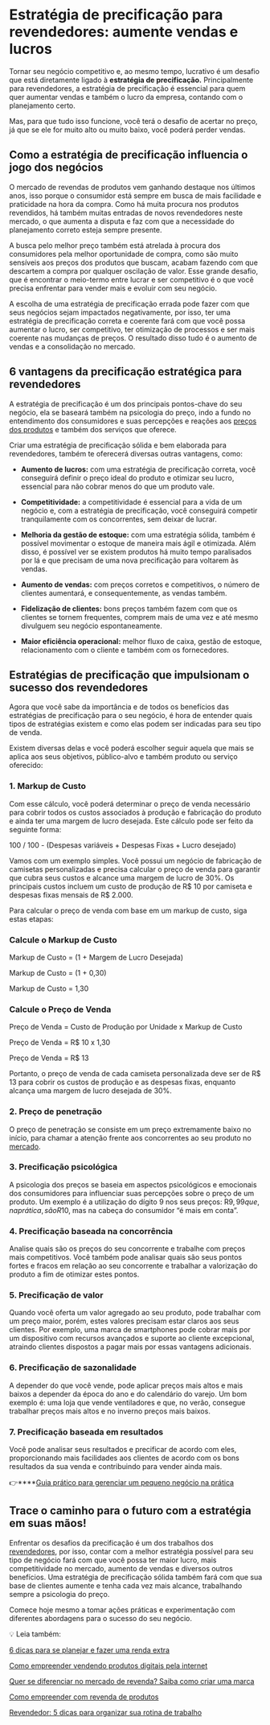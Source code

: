 # Estratégia de precificação para revendedores: aumente vendas e lucros

Tornar seu negócio competitivo e, ao mesmo tempo, lucrativo é um desafio que está diretamente ligado à **estratégia de precificação.** Principalmente para revendedores, a estratégia de precificação é essencial para quem quer aumentar vendas e também o lucro da empresa, contando com o planejamento certo.

Mas, para que tudo isso funcione, você terá o desafio de acertar no preço, já que se ele for muito alto ou muito baixo, você poderá perder vendas.

## Como a estratégia de precificação influencia o jogo dos negócios

O mercado de revendas de produtos vem ganhando destaque nos últimos anos, isso porque o consumidor está sempre em busca de mais facilidade e praticidade na hora da compra. Como há muita procura nos produtos revendidos, há também muitas entradas de novos revendedores neste mercado, o que aumenta a disputa e faz com que a necessidade do planejamento correto esteja sempre presente.

A busca pelo melhor preço também está atrelada à procura dos consumidores pela melhor oportunidade de compra, como são muito sensíveis aos preços dos produtos que buscam, acabam fazendo com que descartem a compra por qualquer oscilação de valor. Esse grande desafio, que é encontrar o meio-termo entre lucrar e ser competitivo é o que você precisa enfrentar para vender mais e evoluir com seu negócio.

A escolha de uma estratégia de precificação errada pode fazer com que seus negócios sejam impactados negativamente, por isso, ter uma estratégia de precificação correta e coerente fará com que você possa aumentar o lucro, ser competitivo, ter otimização de processos e ser mais coerente nas mudanças de preços. O resultado disso tudo é o aumento de vendas e a consolidação no mercado.

## 6 vantagens da precificação estratégica para revendedores

A estratégia de precificação é um dos principais pontos-chave do seu negócio, ela se baseará também na psicologia do preço, indo a fundo no entendimento dos consumidores e suas percepções e reações aos [preços dos produtos](https://meubolso.mercadopago.com.br/como-calcular-preco-de-revenda-de-produtos) e também dos serviços que oferece.

Criar uma estratégia de precificação sólida e bem elaborada para revendedores, também te oferecerá diversas outras vantagens, como:

- **Aumento de lucros:** com uma estratégia de precificação correta, você conseguirá definir o preço ideal do produto e otimizar seu lucro, essencial para não cobrar menos do que um produto vale.

- **Competitividade:** a competitividade é essencial para a vida de um negócio e, com a estratégia de precificação, você conseguirá competir tranquilamente com os concorrentes, sem deixar de lucrar.

- **Melhoria da gestão de estoque:** com uma estratégia sólida, também é possível movimentar o estoque de maneira mais ágil e otimizada. Além disso, é possível ver se existem produtos há muito tempo paralisados por lá e que precisam de uma nova precificação para voltarem às vendas.

- **Aumento de vendas:** com preços corretos e competitivos, o número de clientes aumentará, e consequentemente, as vendas também.

- **Fidelização de clientes:** bons preços também fazem com que os clientes se tornem frequentes, comprem mais de uma vez e até mesmo divulguem seu negócio espontaneamente.

- **Maior eficiência operacional:** melhor fluxo de caixa, gestão de estoque, relacionamento com o cliente e também com os fornecedores.

## Estratégias de precificação que impulsionam o sucesso dos revendedores

Agora que você sabe da importância e de todos os benefícios das estratégias de precificação para o seu negócio, é hora de entender quais tipos de estratégias existem e como elas podem ser indicadas para seu tipo de venda.

Existem diversas delas e você poderá escolher seguir aquela que mais se aplica aos seus objetivos, público-alvo e também produto ou serviço oferecido:

### 1. Markup de Custo

Com esse cálculo, você poderá determinar o preço de venda necessário para cobrir todos os custos associados à produção e fabricação do produto e ainda ter uma margem de lucro desejada. Este cálculo pode ser feito da seguinte forma:

100 / 100 - (Despesas variáveis + Despesas Fixas + Lucro desejado)

Vamos com um exemplo simples. Você possui um negócio de fabricação de camisetas personalizadas e precisa calcular o preço de venda para garantir que cubra seus custos e alcance uma margem de lucro de 30%. Os principais custos incluem um custo de produção de R$ 10 por camiseta e despesas fixas mensais de R$ 2.000.

Para calcular o preço de venda com base em um markup de custo, siga estas etapas:

### **Calcule o Markup de Custo**

Markup de Custo = (1 + Margem de Lucro Desejada)

Markup de Custo = (1 + 0,30)

Markup de Custo = 1,30

### **Calcule o Preço de Venda**

Preço de Venda = Custo de Produção por Unidade x Markup de Custo

Preço de Venda = R$ 10 x 1,30

Preço de Venda = R$ 13

Portanto, o preço de venda de cada camiseta personalizada deve ser de R$ 13 para cobrir os custos de produção e as despesas fixas, enquanto alcança uma margem de lucro desejada de 30%.

### 2. Preço de penetração

O preço de penetração se consiste em um preço extremamente baixo no início, para chamar a atenção frente aos concorrentes ao seu produto no [mercado](https://meubolso.mercadopago.com.br/mercado-de-revenda).

### 3. Precificação psicológica

A psicologia dos preços se baseia em aspectos psicológicos e emocionais dos consumidores para influenciar suas percepções sobre o preço de um produto. Um exemplo é a utilização do dígito 9 nos seus preços: R$9,99 que, na prática, são R$10, mas na cabeça do consumidor “é mais em conta”.

### 4. Precificação baseada na concorrência

Analise quais são os preços do seu concorrente e trabalhe com preços mais competitivos. Você também pode analisar quais são seus pontos fortes e fracos em relação ao seu concorrente e trabalhar a valorização do produto a fim de otimizar estes pontos.

### 5. Precificação de valor

Quando você oferta um valor agregado ao seu produto, pode trabalhar com um preço maior, porém, estes valores precisam estar claros aos seus clientes. Por exemplo, uma marca de smartphones pode cobrar mais por um dispositivo com recursos avançados e suporte ao cliente excepcional, atraindo clientes dispostos a pagar mais por essas vantagens adicionais.

### 6. Precificação de sazonalidade

A depender do que você vende, pode aplicar preços mais altos e mais baixos a depender da época do ano e do calendário do varejo. Um bom exemplo é: uma loja que vende ventiladores e que, no verão, consegue trabalhar preços mais altos e no inverno preços mais baixos.

### 7. Precificação baseada em resultados

Você pode analisar seus resultados e precificar de acordo com eles, proporcionando mais facilidades aos clientes de acordo com os bons resultados da sua venda e contribuindo para vender ainda mais.

👉****[Guia prático para gerenciar um pequeno negócio na prática](https://meubolso.mercadopago.com.br/guia-completo-para-gerenciar-um-pequeno-negocio)

## Trace o caminho para o futuro com a estratégia em suas mãos!

Enfrentar os desafios da precificação é um dos trabalhos dos [revendedores](https://meubolso.mercadopago.com.br/revendedores-mercado-pago), por isso, contar com a melhor estratégia possível para seu tipo de negócio fará com que você possa ter maior lucro, mais competitividade no mercado, aumento de vendas e diversos outros benefícios. Uma estratégia de precificação sólida também fará com que sua base de clientes aumente e tenha cada vez mais alcance, trabalhando sempre a psicologia do preço.

Comece hoje mesmo a tomar ações práticas e experimentação com diferentes abordagens para o sucesso do seu negócio.

💡 Leia também:

[6 dicas para se planejar e fazer uma renda extra](https://meubolso.mercadopago.com.br/renda-extra)

[Como empreender vendendo produtos digitais pela internet](https://meubolso.mercadopago.com.br/produtos-digitais)

[Quer se diferenciar no mercado de revenda? Saiba como criar uma marca](https://meubolso.mercadopago.com.br/como-criar-uma-marca-revenda)

[Como empreender com revenda de produtos](https://meubolso.mercadopago.com.br/revenda-de-produtos)

[Revendedor: 5 dicas para organizar sua rotina de trabalho](https://meubolso.mercadopago.com.br/revendedor-dicas-para-organizar-rotina)